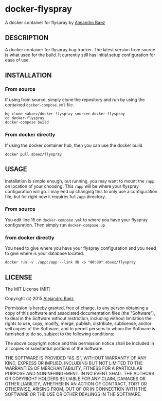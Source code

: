 # docker-flyspray
A docker container for flyspray by [Alejandro Baez](https://twitter.com/a_baez)

## DESCRIPTION
A docker container for flyspray bug tracker. The latest version from source
is what used for the build. It currently still has initial setup configuration
for ease of use.

## INSTALLATION

### From source
If using from source, simply clone the repository and run by using the
contained `docker-compose.yml` file.

    hg clone <abaez/docker-flyspray source> docker-flyspray
    cd docker-flyspray
    docker-compose build

### From docker directly
If using the docker container hub, then you can use the docker build.

    docker pull abaez/flyspray

## USAGE
Installation is simple enough, but running, you may want to mount the `/app`
on location of your choosing. This `/app` will be where your flyspray
configuration will go. I may end up changing this to only use a configuration
file, but for right now it requires full `/app` directory.

### From source
You edit line 15 on `docker-compose.yml` to where you have your flyspray configuration.
Then simply run `docker-compose up`

### from docker directly
You need to give where you have your flyspray configuration and you need to
give where is your database located.

    docker run -v ./app:/app --link db -p "80:80" abaez/flyspray


## LICENSE
The MIT License (MIT)

Copyright (c) 2015 [Alejandro Baez](https://twitter.com/a_baez)

Permission is hereby granted, free of charge, to any person obtaining a copy
of this software and associated documentation files (the "Software"), to deal
in the Software without restriction, including without limitation the rights
to use, copy, modify, merge, publish, distribute, sublicense, and/or sell
copies of the Software, and to permit persons to whom the Software is
furnished to do so, subject to the following conditions:

The above copyright notice and this permission notice shall be included in
all copies or substantial portions of the Software.

THE SOFTWARE IS PROVIDED "AS IS", WITHOUT WARRANTY OF ANY KIND, EXPRESS OR
IMPLIED, INCLUDING BUT NOT LIMITED TO THE WARRANTIES OF MERCHANTABILITY,
FITNESS FOR A PARTICULAR PURPOSE AND NONINFRINGEMENT. IN NO EVENT SHALL THE
AUTHORS OR COPYRIGHT HOLDERS BE LIABLE FOR ANY CLAIM, DAMAGES OR OTHER
LIABILITY, WHETHER IN AN ACTION OF CONTRACT, TORT OR OTHERWISE, ARISING FROM,
OUT OF OR IN CONNECTION WITH THE SOFTWARE OR THE USE OR OTHER DEALINGS IN
THE SOFTWARE.
